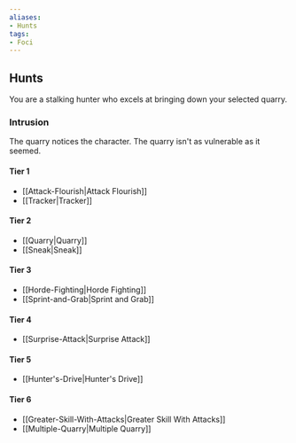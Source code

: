 ```yaml
---
aliases:
- Hunts
tags:
- Foci
---
```


  
## Hunts  
You are a stalking hunter who excels at bringing down your selected quarry.  
 ### Intrusion  
The quarry notices the character. The quarry isn't as vulnerable as it seemed.   
#### Tier 1    
* [[Attack-Flourish|Attack Flourish]]  
* [[Tracker|Tracker]]  
#### Tier 2    
* [[Quarry|Quarry]]  
* [[Sneak|Sneak]]  
#### Tier 3    
  - [[Horde-Fighting|Horde Fighting]]  
  - [[Sprint-and-Grab|Sprint and Grab]]  
#### Tier 4    
* [[Surprise-Attack|Surprise Attack]]  
#### Tier 5    
* [[Hunter's-Drive|Hunter's Drive]]  
#### Tier 6    
  - [[Greater-Skill-With-Attacks|Greater Skill With Attacks]]  
  - [[Multiple-Quarry|Multiple Quarry]]
